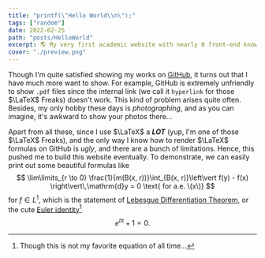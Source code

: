 ```yaml
---
title: "printf(\"Hello World\\n\");"
tags: ["random"]
date: 2022-02-25
path: "posts/HelloWorld"
excerpt: 🌎 My very first academic website with nearly 0 front-end knowledge.
cover: "./preview.png"
---
```


Though I'm quite satisfied showing my works on [GitHub](https://github.com/sleepymalc), it turns out that I have much more want to show. For example, GitHub is extremely unfriendly to show `.pdf` files since the internal link (we call it $\texttt{hyperlink}$ for those $\LaTeX$ Freaks) doesn't work. This kind 
of problem arises quite often. Besides, my only hobby these days is *photographing*, and as you can imagine, it's awkward to show your photos there...

Apart from all these, since I use $\LaTeX$ a ***LOT*** (yup, I'm one of those $\LaTeX$ Freaks), and the only way I know how to render $\LaTeX$ formulas on GitHub is *ugly*, and there are a bunch of limitations. Hence, this pushed me to build this website eventually.
To demonstrate, we can easily print out some beautiful formulas like 
$$
\lim\limits_{r \to 0} \frac{1}{m(B(x, r))}\int_{B(x, r)}\left\vert f(y) - f(x) \right\vert\,\mathrm{d}y = 0 \text{ for a.e. \(x\)}
$$
for $f\in L^1$, which is the statement of [Lebesgue Differentiation Theorem](https://en.wikipedia.org/wiki/Lebesgue_differentiation_theorem), or the cute [Euler identity](https://en.wikipedia.org/wiki/Euler%27s_identity)[^1]
$$
e^{i\pi} + 1 = 0.
$$
[^1]: Though this is not my favorite equation of all time...